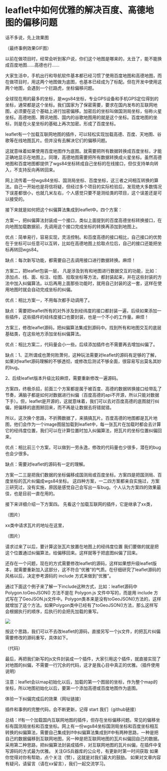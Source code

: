 # leaflet中如何优雅的解决百度、高德地图的偏移问题

话不多说，先上效果图

（最终事例效果GIF图）



以前在做项目时，经常会听到客户说，你们这个地图是哪来的，太丑了，能不能换成百度地图……高德也行……

大家生活中，手机出行和导航软件基本都已经习惯了使用百度地图和高德地图，而在做项目时，用这两个地图做为底图，也基本已经成为了标配。但在开发中使用这两个地图，会遇到一个拦路虎，坐标偏移问题。

全球现在用的最多的坐标，是wgs84坐标，专业GPS设备和手机GPS定位得到的坐标，通常都是这个坐标。我们国家为了保密需要，要求在国内发布的互联网地图，必须要在这个基础上进行加密偏移。加密后的坐标叫做国测局坐标，俗称火星坐标。高德地图、腾讯地图、国内的谷歌地图用的就是这个坐标。百度地图的坐标，则是在火星坐标的基础上再次加密。形成了百度坐标。



leaflet有一个加载互联网地图的插件，可以轻松实现加载高德、百度、天地图、谷歌等在线地图瓦片。但并没有去解决它们的偏移问题。

这就意味着如果使用百度地图作为底图。就需要把所有数据转换成百度坐标，才能正确地显示在地图上。同理，高德地图需要把所有数据转换成火星坐标。虽然高德地图和百度地图都提供了wgs84坐标转成自己坐标的在线接口，但仅支持单向转入，不支持反向再转回来。

网上流传着一份wgs84坐标、国测局坐标、百度坐标，这三者之间相互转换的算法。自己一开始也是将信将疑，但经过多个项目的实际检验后，发现绝大多数情况下误差都很小，也就几米左右，个人感觉只要不是测绘类的项目，这个误差还是可以接受的。



接下来就是如何把这个纠偏算法集成到leaflet中。四个方案：

方案一，把纠偏算法封装成一个接口，类似上面提到的百度高德坐标转换接口，在向地图加载数据前，先调用这个接口完成坐标的转换再添加到地图上。

优点：简单易行，容易实现，灵活控制。和百度高德的接口相比，自己接口的优势在于坐标可以任意可以互转，比如在高德地图上拾取点位后，自己的接口还能把坐标再转回wgs84。

缺点：每次新写功能，都需要自己去调用接口进行数据转换。麻烦！



方案二，把leaflet包装一层， 凡是涉及到有和地图进行数据交互的功能，比如：添加点、线、面、标注、绘图、拾取坐标等方法，都封装起来，并在这些封装的方法中加入纠偏算法。以后再用上面那些功能时，就用自己封装的这一套，这样在使用地图时就会自动完成坐标的纠偏。

优点：相比方案一，不用每次都手动调用了。

缺点：需要把leaflet所有的对外涉及到经纬度的接口都封装一遍，后续如果添加一些插件，这些插件的经纬度接口也要封装，也是一个不小的工作量。麻烦！



方案三，修改leaflet源码，把纠偏算法集成到源码中。找到所有和地图交互的底层基础类，在这些地方添加坐标纠偏算法。

优点：相比方案二，代码量会小一些。后续添加插件也不需要再去增加纠偏了。

缺点：1、正所谓成也萧何败萧何，这种玩法需要对leaflet的源码有足够的了解，如果对leaflet源码理解的不够透彻，或修改后测试不够全面，很容易写出莫名其妙的bug。

2、后续leaflet版本升级比较麻烦，需要重新修改一遍源码。 



方案四，终极杀招，前面三个方案都是属于被百度、高德的数据转换接口给带乱了节奏，满脑子都是如何对数据进行纠偏（百度高德的api不开源，所以只能对数据下手）。但，leaflet是开源的，这就意味着，我们可以去对百度高德的底图就行纠偏，把偏移的底图掰回来，而不再是让数据去将错就错。

所以，这次换个思路，不折腾数据了，来搞搞瓦片。百度高德的地图都是瓦片地图，他们会作为一个image图层加载到leaflet中，每一张瓦片在加载时都会去计算它的经纬度位置，我们可以在计算位置时加入纠偏算法，把瓦片的坐标位置纠偏回来。

优点：相比前三个方案，可以做到一劳永逸，修改的代码量也少很多，潜在的bug也会少很多。

缺点：需要对leaflet的源码有一定的理解。



方案一二三是把我们数据的坐标偏移成国测局或百度坐标。方案四是把国测局、百度坐标的瓦片纠偏成wgs84坐标。
这四种方案，一二四方案都亲自实施过，方案三研究过，没有实施，原因是感觉自己会写出一车bug。个人认为方案四的效果最佳，也是目前一直在用的。



接下来详细介绍一下方案四。
先看这个加载互联网的插件，它是继承了xx类，

（图片）

xx类中请求瓦片的地址在这里，

（图片）

请求过来了以后，要计算这张瓦片放置在地图上的经纬度位置
我们要做的就是把这个位置通过纠偏算法，给偏移回来。这样就等于把底图纠偏了回来。



还存在一个问题，现在的方式需要修改leaflet的源码，这样如果想升级leaflet版本，就需要重新加入这部分，这不符合“优雅”的气质。在仔细研究了leaflet源码的风格以后，决定参考源码的 include 方式来做到“优雅”。

通过下面这个例子来了解一下include这种方式，比如：leaflet源码中 Polygon.toGeoJSON() 方法不是在 Polygon.js 文件中写的，而是用 include 方式写在了GeoJSON.js文件中。Polygon类本来是没有toGeoJSON()方法的，这样就增加了这个方法。如果Polygon类中已经有了toGeoJSON()方法，那么这样写会根据执行的顺序，后执行的会把先加载的重写。

![](http://blogimage.gisarmory.xyz/20200818073542.png)

按这个思路，我们可以不去改leaflet的源码，直接另写一个js文件，的把瓦片纠偏需要修改的源码重写，具体如下。

（代码）

最后，再把我们新写的js文件封装成一个插件，大家引用这个插件，就直接实现了对地图的纠偏，不需要一行冗余的代码，这才是我心目中真正的优雅。（插件使用说明）



注意：leaflet会以map初始化以后，加载的第一个图层的坐标，作为整个map的坐标，所以地图初始化以后，要第一个添加高德或百度地图作为底图。

体验一下纠偏完成后的效果（网址链接）

插件和事例的完整代码，会不断更新，记得 start 我们（github链接）

总结：lf有一个加载国内互联网地图的插件，但存在坐标偏移问题。常见的偏移坐标有国测局坐标和百度坐标。网上有一份wgs84坐标国测局坐标和百度坐标相互转换的纠偏算法，需要自己集成到lf中纠偏算法集成到lf中有两种思路，一种是把自己的数据偏移到互联网地图，另一种是把互联网地图的瓦片纠偏回自己的数据。采用第二种思路，把纠偏算法封装成插件，对互联网地图的瓦片纠偏，在插件中复写源码的方式最为优雅。
关注GIS兵器库的公众号，有更新时第一时间获取
如果你觉得对你有帮助，点个关注（赞），这就是对我们最大的鼓励。
如果对文章内容有疑问，请留言（请在xx留言），我们一起交流学习。	